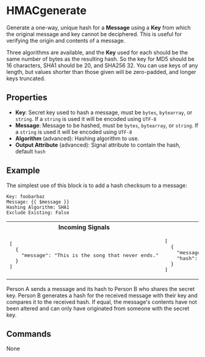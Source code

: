 HMACgenerate
=======
Generate a one-way, unique hash for a **Message** using a **Key** from which the original message and key cannot be deciphered. This is useful for verifying the origin and contents of a message.

Three algorithms are available, and the **Key** used for each should be the same number of bytes as the resulting hash. So the key for MD5 should be 16 characters, SHA1 should be 20, and SHA256 32. You can use keys of any length, but values shorter than those given will be zero-padded, and longer keys truncated.

Properties
----------
- **Key**: Secret key used to hash a message, must be `bytes`, `bytearray`, or `string`. If a `string` is used it will be encoded using `UTF-8`
- **Message**: Message to be hashed, must be `bytes`, `bytearray`, or `string`. If a `string` is used it will be encoded using `UTF-8`
- **Algorithm** (advanced): Hashing algorithm to use.
- **Output Attribute** (advanced): Signal attribute to contain the hash, default `hash`

Example
-------
The simplest use of this block is to add a hash checksum to a message:

```
Key: foobarbaz
Message: {{ $message }}
Hashing Algorithm: SHA1
Exclude Existing: False
```
<table width=100%>
<tr>
<th>Incoming Signals</th>
<th>Outgoing Signals</th>
</tr>
<tr>
<td>
<pre>
[
  {
    "message": "This is the song that never ends."
  }
]
</pre>
</td>
<td>
<pre>
[
  {
    "message": "This is the song that never ends.",
    "hash": "543180c77598d21ad93d1c4f1c339be04a836fce"
  }
]
</pre>
</td>
</tr>
</table>

Person A sends a message and its hash to Person B who shares the secret key. Person B generates a hash for the received message with their key and compares it to the received hash. If equal, the message's contents have not been altered and can only have originated from someone with the secret key.

Commands
--------
None
